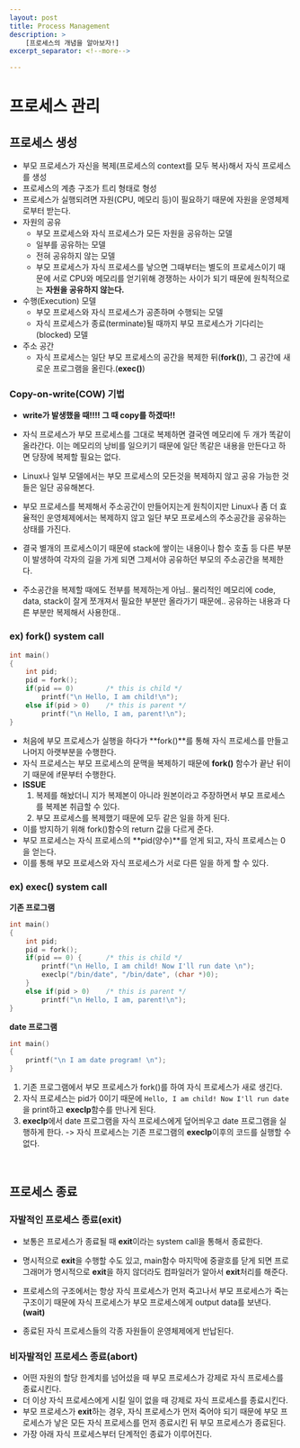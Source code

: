 ```yaml
---
layout: post
title: Process Management
description: >
    [프로세스의 개념을 알아보자!]
excerpt_separator: <!--more-->

---
```


<!--more-->

# 프로세스 관리



## 프로세스 생성

- 부모 프로세스가 자신을 복제(프로세스의 context를 모두 복사)해서 자식 프로세스를 생성
- 프로세스의 계층 구조가 트리 형태로 형성
- 프로세스가 실행되려면 자원(CPU, 메모리 등)이 필요하기 때문에 자원을 운영체제로부터 받는다.
- 자원의 공유
  - 부모 프로세스와 자식 프로세스가 모든 자원을 공유하는 모델
  - 일부를 공유하는 모델
  - 전혀 공유하지 않는 모델
  - 부모 프로세스가 자식 프로세스를 낳으면 그때부터는 별도의 프로세스이기 때문에 서로 CPU와 메모리를 얻기위해 경쟁하는 사이가 되기 때문에 원칙적으로는 **자원을 공유하지 않는다.**
- 수행(Execution) 모델
  - 부모 프로세스와 자식 프로세스가 공존하며 수행되는 모델
  - 자식 프로세스가 종료(terminate)될 때까지 부모 프로세스가 기다리는(blocked) 모델
- 주소 공간
  - 자식 프로세스는 일단 부모 프로세스의 공간을 복제한 뒤(**fork()**), 그 공간에 새로운 프로그램을 올린다.(**exec()**)



### Copy-on-write(COW) 기법

- **write가 발생했을 때!!!! 그 때 copy를 하겠따!!**

- 자식 프로세스가 부모 프로세스를 그대로 복제하면 결국엔 메모리에 두 개가 똑같이 올라간다. 이는 메모리의 낭비를 일으키기 때문에 일단 똑같은 내용을 만든다고 하면 당장에 복제할 필요는 없다.
- Linux나 일부 모델에서는 부모 프로세스의 모든것을 복제하지 않고 공유 가능한 것들은 일단 공유해본다.
- 부모 프로세스를 복제해서 주소공간이 만들어지는게 원칙이지만 Linux나 좀 더 효율적인 운영체제에서는 복제하지 않고 일단 부모 프로세스의 주소공간을 공유하는 상태를 가진다.
- 결국 별개의 프로세스이기 때문에 stack에 쌓이는 내용이나 함수 호출 등 다른 부분이 발생하여 각자의 길을 가게 되면 그제서야 공유하던 부모의 주소공간을 복제한다.
- 주소공간을 복제할 때에도 전부를 복제하는게 아님.. 물리적인 메모리에 code, data, stack이 잘게 쪼개져서 필요한 부분만 올라가기 때문에.. 공유하는 내용과 다른 부분만 복제해서 사용한대..



### ex) fork() system call

```c
int main()
{
    int pid;
    pid = fork();
    if(pid == 0)		/* this is child */
        printf("\n Hello, I am child!\n");
    else if(pid > 0)	/* this is parent */
        printf("\n Hello, I am, parent!\n");
}
```

- 처음에 부모 프로세스가 실행을 하다가 **fork()**를 통해 자식 프로세스를 만들고 나머지 아랫부분을 수행한다.
- 자식 프로세스는 부모 프로세스의 문맥을 복제하기 때문에 **fork()** 함수가 끝난 뒤이기 때문에 if문부터 수행한다.
- **ISSUE**
  1. 복제를 해놨더니 지가 복제본이 아니라 원본이라고 주장하면서 부모 프로세스를 복제본 취급할 수 있다.
  2. 부모 프로세스를 복제했기 때문에 모두 같은 일을 하게 된다.
- 이를 방지하기 위해 fork()함수의 return 값을 다르게 준다. 
- 부모 프로세스는 자식 프로세스의 **pid(양수)**를 얻게 되고, 자식 프로세스는 0을 얻는다. 
- 이를 통해 부모 프로세스와 자식 프로세스가 서로 다른 일을 하게 할 수 있다.



### ex) exec() system call

**기존 프로그램**

```c
int main()
{
    int pid;
    pid = fork();
    if(pid == 0) {		/* this is child */
        printf("\n Hello, I am child! Now I'll run date \n");
        execlp("/bin/date", "/bin/date", (char *)0);
    }
    else if(pid > 0)	/* this is parent */
        printf("\n Hello, I am, parent!\n");
}
```

**date 프로그램**

```c
int main()
{
    printf("\n I am date program! \n");
}
```

1. 기존 프로그램에서 부모 프로세스가 fork()를 하여 자식 프로세스가 새로 생긴다.
2. 자식 프로세스는 pid가 0이기 때문에 `Hello, I am child! Now I'll run date`을 print하고 **execlp**함수를 만나게 된다.
3. **execlp**에서 date 프로그램을 자식 프로세스에게 덮어씌우고 date 프로그램을 실행하게 한다. -> 자식 프로세스는 기존 프로그램의 **execlp**이후의 코드를 실행할 수 없다.

<br>

## 프로세스 종료

### 자발적인 프로세스 종료(exit)

- 보통은 프로세스가 종료될 때 **exit**이라는 system call을 통해서 종료한다.

- 명시적으로 **exit**을 수행할 수도 있고, main함수 마지막에 중괄호를 닫게 되면 프로그래머가 명시적으로 **exit**을 하지 않더라도 컴파일러가 알아서 **exit**처리를 해준다.

- 프로세스의 구조에서는 항상 자식 프로세스가 먼저 죽고나서 부모 프로세스가 죽는 구조이기 때문에 자식 프로세스가 부모 프로세스에게 output data를 보낸다.**(wait)**

- 종료된 자식 프로세스들의 각종 자원들이 운영체제에게 반납된다.

  

### 비자발적인 프로세스 종료(abort)

- 어떤 자원의 할당 한계치를 넘어섰을 때 부모 프로세스가 강제로 자식 프로세스를 종료시킨다.
- 더 이상 자식 프로세스에게 시킬 일이 없을 때 강제로 자식 프로세스를 종료시킨다.
- 부모 프로세스가 **exit**하는 경우, 자식 프로세스가 먼저 죽어야 되기 때문에 부모 프로세스가 낳은 모든 자식 프로세스를 먼저 종료시킨 뒤 부모 프로세스가 종료된다.
- 가장 아래 자식 프로세스부터 단계적인 종료가 이루어진다.

